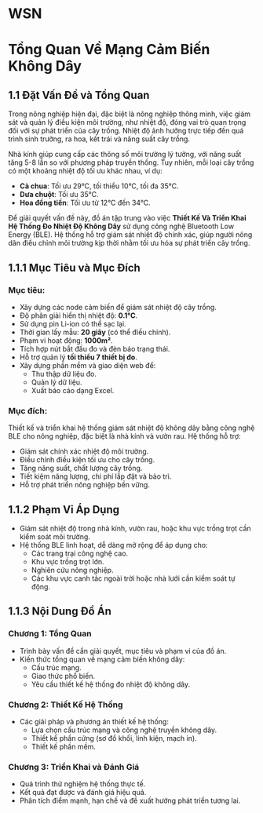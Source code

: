 # WSN
# Tổng Quan Về Mạng Cảm Biến Không Dây

## 1.1 Đặt Vấn Đề và Tổng Quan
Trong nông nghiệp hiện đại, đặc biệt là nông nghiệp thông minh, việc giám sát và quản lý điều kiện môi trường, như nhiệt độ, đóng vai trò quan trọng đối với sự phát triển của cây trồng. Nhiệt độ ảnh hưởng trực tiếp đến quá trình sinh trưởng, ra hoa, kết trái và năng suất cây trồng.

Nhà kính giúp cung cấp các thông số môi trường lý tưởng, với năng suất tăng 5-8 lần so với phương pháp truyền thống. Tuy nhiên, mỗi loại cây trồng có một khoảng nhiệt độ tối ưu khác nhau, ví dụ:
- **Cà chua**: Tối ưu 29°C, tối thiểu 10°C, tối đa 35°C.
- **Dưa chuột**: Tối ưu 35°C.
- **Hoa đồng tiền**: Tối ưu từ 12°C đến 34°C.

Để giải quyết vấn đề này, đồ án tập trung vào việc **Thiết Kế Và Triển Khai Hệ Thống Đo Nhiệt Độ Không Dây** sử dụng công nghệ Bluetooth Low Energy (BLE). Hệ thống hỗ trợ giám sát nhiệt độ chính xác, giúp người nông dân điều chỉnh môi trường kịp thời nhằm tối ưu hóa sự phát triển cây trồng.

## 1.1.1 Mục Tiêu và Mục Đích
### Mục tiêu:
- Xây dựng các node cảm biến để giám sát nhiệt độ cây trồng.
- Độ phân giải hiển thị nhiệt độ: **0.1°C**.
- Sử dụng pin Li-ion có thể sạc lại.
- Thời gian lấy mẫu: **20 giây** (có thể điều chỉnh).
- Phạm vi hoạt động: **1000m²**.
- Tích hợp nút bắt đầu đo và đèn báo trạng thái.
- Hỗ trợ quản lý **tối thiểu 7 thiết bị đo**.
- Xây dựng phần mềm và giao diện web để:
  - Thu thập dữ liệu đo.
  - Quản lý dữ liệu.
  - Xuất báo cáo dạng Excel.

### Mục đích:
Thiết kế và triển khai hệ thống giám sát nhiệt độ không dây bằng công nghệ BLE cho nông nghiệp, đặc biệt là nhà kính và vườn rau. Hệ thống hỗ trợ:
- Giám sát chính xác nhiệt độ môi trường.
- Điều chỉnh điều kiện tối ưu cho cây trồng.
- Tăng năng suất, chất lượng cây trồng.
- Tiết kiệm năng lượng, chi phí lắp đặt và bảo trì.
- Hỗ trợ phát triển nông nghiệp bền vững.

## 1.1.2 Phạm Vi Áp Dụng
- Giám sát nhiệt độ trong nhà kính, vườn rau, hoặc khu vực trồng trọt cần kiểm soát môi trường.
- Hệ thống BLE linh hoạt, dễ dàng mở rộng để áp dụng cho:
  - Các trang trại công nghệ cao.
  - Khu vực trồng trọt lớn.
  - Nghiên cứu nông nghiệp.
  - Các khu vực canh tác ngoài trời hoặc nhà lưới cần kiểm soát tự động.

## 1.1.3 Nội Dung Đồ Án
### **Chương 1: Tổng Quan**
- Trình bày vấn đề cần giải quyết, mục tiêu và phạm vi của đồ án.
- Kiến thức tổng quan về mạng cảm biến không dây:
  - Cấu trúc mạng.
  - Giao thức phổ biến.
  - Yêu cầu thiết kế hệ thống đo nhiệt độ không dây.

### **Chương 2: Thiết Kế Hệ Thống**
- Các giải pháp và phương án thiết kế hệ thống:
  - Lựa chọn cấu trúc mạng và công nghệ truyền không dây.
  - Thiết kế phần cứng (sơ đồ khối, linh kiện, mạch in).
  - Thiết kế phần mềm.

### **Chương 3: Triển Khai và Đánh Giá**
- Quá trình thử nghiệm hệ thống thực tế.
- Kết quả đạt được và đánh giá hiệu quả.
- Phân tích điểm mạnh, hạn chế và đề xuất hướng phát triển tương lai.
